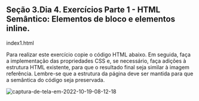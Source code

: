 ## Seção 3.Dia 4. Exercícios Parte 1 - HTML Semântico: Elementos de bloco e elementos inline.

index1.html

Para realizar este exercício copie o código HTML abaixo. Em seguida, faça a implementação das propriedades CSS e, se necessário, faça adições à estrutura HTML existente, para que o resultado final seja similar à imagem referência.
Lembre-se que a estrutura da página deve ser mantida para que a semântica do código seja preservada.

![captura-de-tela-em-2022-10-19-08-12-18](https://user-images.githubusercontent.com/115190439/196675875-15c61885-1980-4343-9bfa-bf9b0d38fe9c.png)
